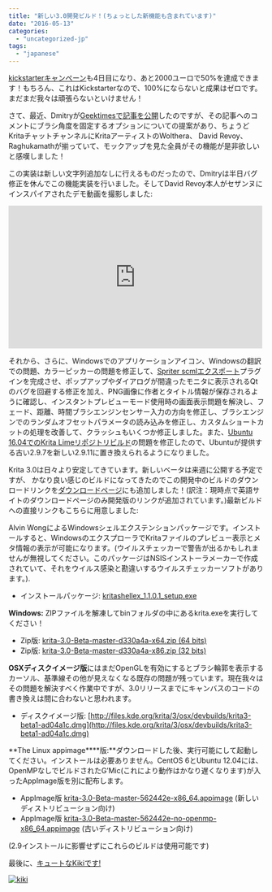 ```yaml
---
title: "新しい3.0開発ビルド！(ちょっとした新機能も含まれています)"
date: "2016-05-13"
categories: 
  - "uncategorized-jp"
tags: 
  - "japanese"
---
```


[kickstarterキャンペーン](http://www.krita.org/2016kickstarter)も4日目になり、あと2000ユーロで50%を達成できます！もちろん、これはKickstarterなので、100%にならないと成果はゼロです。まだまだ我々は頑張らないといけません！

さて、最近、Dmitryが[Geektimesで記事を公開](https://geektimes.ru/post/275530/#comment_9247098)したのですが、その記事へのコメントにブラシ角度を固定するオプションについての提案があり、ちょうどKritaチャットチャンネルにKritaアーティストのWolthera、 David Revoy、Raghukamathが揃っていて、モックアップを見た全員がその機能が是非欲しいと感嘆しました！

この実装は新しい文字列追加なしに行えるものだったので、Dmitryは半日バグ修正を休んでこの機能実装を行いました。そしてDavid Revoy本人がセザンヌにインスパイアされたデモ動画を撮影しました:

<iframe src="https://www.youtube.com/embed/bbL7qeVAaC8?feature=oembed" width="500" height="281" frameborder="0" allowfullscreen="allowfullscreen"></iframe>

それから、さらに、Windowsでのアプリケーションアイコン、Windowsの翻訳での問題、カラーピッカーの問題を修正して、[Spriter scmlエクスポート](https://brashmonkey.com/)プラグインを完成させ、ポップアップやダイアログが間違ったモニタに表示されるQtのバグを回避する修正を加え、PNG画像に作者とタイトル情報が保存されるように確認し、インスタントプレビューモード使用時の画面表示問題を解決し、フェード、距離、時間ブラシエンジンセンサー入力の方向を修正し、ブラシエンジンでのランダムオフセットパラメータの読み込みを修正し、カスタムショートカットの処理を改善して、クラッシュもいくつか修正しました。また、[Ubuntu 16.04でのKrita Limeリポジトリビルド](https://launchpad.net/~dimula73/+archive/ubuntu/krita)の問題を修正したので、Ubuntuが提供する古い2.9.7を新しい2.9.11に置き換えられるようになりました。

Krita 3.0は日々より安定してきています。新しいベータは来週に公開する予定ですが、 かなり良い感じのビルドになってきたのでこの開発中のビルドのダウンロードリンクを[ダウンロードページ](http://krita.org/download)にも追加しました！(訳注：現時点で英語サイトのダウンロードページのみ開発版のリンクが追加されています。)最新ビルドへの直接リンクもこちらに用意しました:

Alvin WongによるWindowsシェルエクステンションパッケージです。インストールすると、WindowsのエクスプローラでKritaファイルのプレビュー表示とメタ情報の表示が可能になります。(ウイルスチェッカーで警告が出るかもしれませんが無視してください。このパッケージはNSISインストーラメーカーで作成されていて、それをウイルス感染と勘違いするウイルスチェッカーソフトがあります。).

- インストールパッケージ: [kritashellex\_1.1.0.1\_setup.exe](http://files.kde.org/krita/3/windows/kritashellex_1.1.0.1_setup.exe)

**Windows:** ZIPファイルを解凍してbinフォルダの中にあるkrita.exeを実行してください！

- Zip版: [krita-3.0-Beta-master-d330a4a-x64.zip (64 bits)](http://files.kde.org/krita/3/windows/devbuilds/krita-3.0-Beta-master-d330a4a-x64.zip)
- Zip版: [krita-3.0-Beta-master-d330a4a-x86.zip (32 bits)](http://files.kde.org/krita/3/windows/devbuilds/krita-3.0-Beta-master-d330a4a-x86.zip)

**OSXディスクイメージ版**にはまだOpenGLを有効にするとブラシ輪郭を表示するカーソル、基準線その他が見えなくなる既存の問題が残っています。現在我々はその問題を解決すべく作業中ですが、3.0リリースまでにキャンバスのコードの書き換えは間に合わないと思われます。

- ディスクイメージ版: [http://files.kde.org/krita/3/osx/devbuilds/krita3-beta1-ad04a1c.dmg](http://files.kde.org/krita/3/osx/devbuilds/krita3-beta1-ad04a1c.dmg)

**The Linux appimage****版:**ダウンロードした後、実行可能にして起動してください。インストールは必要ありません。CentOS 6とUbuntu 12.04には、OpenMPなしでビルドされたG’Mic(これにより動作はかなり遅くなります)が入ったAppImage版を別に配布します。

- AppImage版 [krita-3.0-Beta-master-562442e-x86\_64.appimage](http://files.kde.org/krita/3/linux/devbuilds/krita-3.0-Beta-master-562442e-x86_64.appimage) (新しいディストリビューション向け)
- AppImage版 [krita-3.0-Beta-master-562442e-no-openmp-x86\_64.appimage](http://files.kde.org/krita/3/linux/devbuilds/krita-3.0-Beta-master-562442e-no-openmp-x86_64.appimage) (古いディストリビューション向け)

(2.9インストールに影響せずにこれらのビルドは使用可能です)

最後に、[キュートなKikiです!](https://twitter.com/ramskullsart/status/730023741711777792/photo/1)

[![kiki](/images/posts/2016/kiki-782x1024.jpg)](/images/posts/2016/kiki.jpg)
